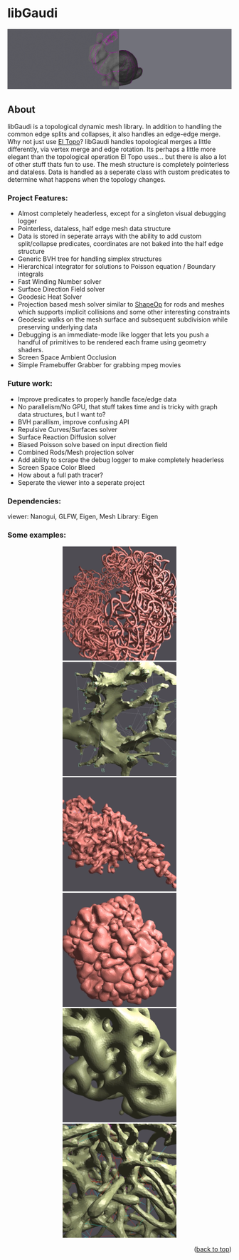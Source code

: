 <!-- ABOUT THE PROJECT -->
# libGaudi

<p align="center">
  <img src="images/bunny.png" />
</p>

## About

libGaudi is a topological dynamic mesh library.  In addition to handling the common edge splits and collapses, it also handles an edge-edge merge.  Why not just use [El Topo](https://www.cs.ubc.ca/labs/imager/tr/2009/eltopo/eltopo.html)? libGaudi handles topological merges a little differently, via vertex merge and edge rotation.  Its perhaps a little more elegant than the topological operation El Topo uses... but there is also a lot of other stuff thats fun to use.  The mesh structure is completely pointerless and dataless.  Data is handled as a seperate class with custom predicates to determine what happens when the topology changes. 

### Project Features:
* Almost completely headerless, except for a singleton visual debugging logger
* Pointerless, dataless, half edge mesh data structure
* Data is stored in seperate arrays with the ability to add custom split/collapse predicates, coordinates are not baked into the half edge structure
* Generic BVH tree for handling simplex structures
* Hierarchical integrator for solutions to Poisson equation / Boundary integrals
* Fast Winding Number solver
* Surface Direction Field solver
* Geodesic Heat Solver
* Projection based mesh solver similar to [ShapeOp](https://www.shapeop.org/) for rods and meshes which supports implicit collisions and some other interesting constraints
* Geodesic walks on the mesh surface and subsequent subdivision while preserving underlying data
* Debugging is an immediate-mode like logger that lets you push a handful of primitives to be rendered each frame using geometry shaders.
* Screen Space Ambient Occlusion
* Simple Framebuffer Grabber for grabbing mpeg movies


### Future work:
* Improve predicates to properly handle face/edge data
* No parallelism/No GPU, that stuff takes time and is tricky with graph data structures, but I want to?
* BVH parallism, improve confusing API
* Repulsive Curves/Surfaces solver
* Surface Reaction Diffusion solver
* Biased Poisson solve based on input direction field
* Combined Rods/Mesh projection solver
* Add ability to scrape the debug logger to make completely headerless
* Screen Space Color Bleed
* How about a full path tracer?
* Seperate the viewer into a seperate project


### Dependencies:
  viewer: Nanogui, GLFW, Eigen, 
  Mesh Library: Eigen

### Some examples:
<p align="center">
  <img src="images/noodles.png" width="256" height="256"/>
  <img src="images/dendritic.png" width="256" height="256"/>
  <img src="images/funny.png" width="256" height="256"/>
  <img src="images/growth.png" width="256" height="256"/>
  <img src="images/repulsive.png" width="256" height="256"/>
  <img src="images/wandering.png" width="256" height="256"/>
</p>

<p align="right">(<a href="#readme-top">back to top</a>)</p>

